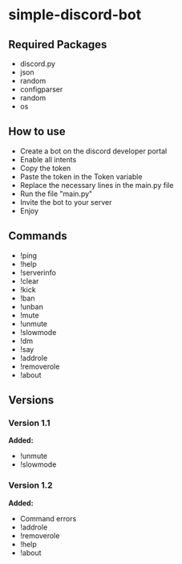 # simple-discord-bot


## Required Packages
- discord.py
- json
- random
- configparser
- random
- os

## How to use
- Create a bot on the discord developer portal
- Enable all intents
- Copy the token
- Paste the token in the Token variable
- Replace the necessary lines in the main.py file
- Run the file "main.py"
- Invite the bot to your server
- Enjoy

## Commands
- !ping
- !help
- !serverinfo
- !clear
- !kick
- !ban
- !unban
- !mute
- !unmute
- !slowmode
- !dm
- !say
- !addrole
- !removerole
- !about


## Versions
### Version 1.1
**Added:**
- !unmute
- !slowmode

### Version 1.2
**Added:**
- Command errors
- !addrole
- !removerole
- !help
- !about

